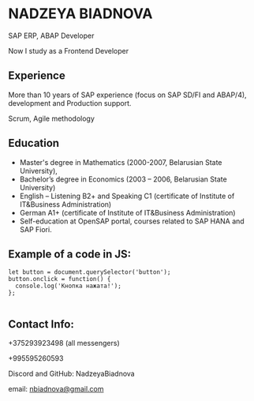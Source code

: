 # NADZEYA BIADNOVA

SAP ERP, ABAP Developer

Now I study as a Frontend Developer


## Experience

More than 10 years of SAP experience (focus on SAP SD/FI and ABAP/4), development and Production support.

Scrum, Agile methodology

## Education

* Master's degree in Mathematics (2000-2007, Belarusian State University), 
* Bachelor’s degree in Economics (2003 – 2006, Belarusian State University)
* English – Listening B2+ and Speaking C1 (certificate of Institute of IT&Business Administration)
* German A1+ (certificate of Institute of IT&Business Administration)
* Self-education at OpenSAP portal, courses related to SAP HANA and SAP Fiori.

## Example of a code in JS:

```
let button = document.querySelector('button');
button.onclick = function() {
  console.log('Кнопка нажата!');
};
 
``` 
## Contact Info:

+375293923498 (all messengers)

+995595260593 

Discord and GitHub: NadzeyaBiadnova 

email: nbiadnova@gmail.com